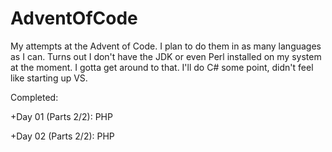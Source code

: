 # AdventOfCode
My attempts at the Advent of Code. I plan to do them in as many languages as I can. Turns out I don't have the JDK or even Perl installed on my system at the moment. I gotta get around to that. I'll do C# some point, didn't feel like starting up VS.

Completed:

+Day 01 (Parts 2/2): PHP

+Day 02 (Parts 2/2): PHP
